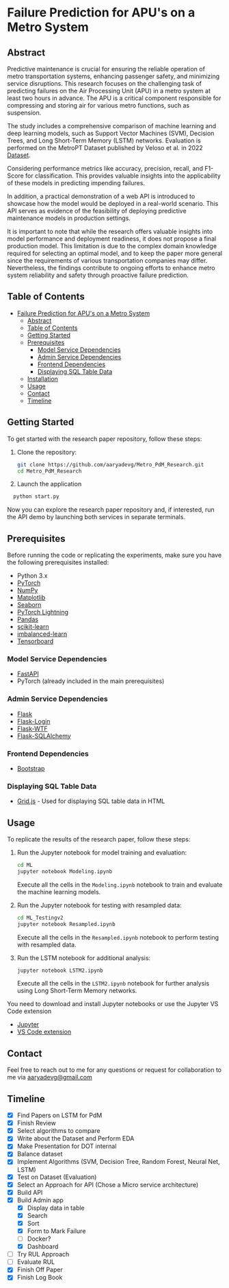 # Failure Prediction for APU's on a Metro System

## Abstract

Predictive maintenance is crucial for ensuring the reliable operation of metro transportation systems, enhancing passenger safety, and minimizing service disruptions. This research focuses on the challenging task of predicting failures on the Air Processing Unit (APU) in a metro system at least two hours in advance. The APU is a critical component responsible for compressing and storing air for various metro functions, such as suspension.

The study includes a comprehensive comparison of machine learning and deep learning models, such as Support Vector Machines (SVM), Decision Trees, and Long Short-Term Memory (LSTM) networks. Evaluation is performed on the MetroPT Dataset published by Veloso et al. in 2022 [Dataset](https://doi.org/10.1038/s41597-022-01877-3).

Considering performance metrics like accuracy, precision, recall, and F1-Score for classification. This provides valuable insights into the applicability of these models in predicting impending failures.

In addition, a practical demonstration of a web API is introduced to showcase how the model would be deployed in a real-world scenario. This API serves as evidence of the feasibility of deploying predictive maintenance models in production settings.

It is important to note that while the research offers valuable insights into model performance and deployment readiness, it does not propose a final production model. This limitation is due to the complex domain knowledge required for selecting an optimal model, and to keep the paper more general since the requirements of various transportation companies may differ. Nevertheless, the findings contribute to ongoing efforts to enhance metro system reliability and safety through proactive failure prediction.

## Table of Contents

- [Failure Prediction for APU&#39;s on a Metro System](#failure-prediction-for-apus-on-a-metro-system)
  - [Abstract](#abstract)
  - [Table of Contents](#table-of-contents)
  - [Getting Started](#getting-started)
  - [Prerequisites](#prerequisites)
    - [Model Service Dependencies](#model-service-dependencies)
    - [Admin Service Dependencies](#admin-service-dependencies)
    - [Frontend Dependencies](#frontend-dependencies)
    - [Displaying SQL Table Data](#displaying-sql-table-data)
  - [Installation](#installation)
  - [Usage](#usage)
  - [Contact](#contact)
  - [Timeline](#timeline)

## Getting Started

To get started with the research paper repository, follow these steps:

1. Clone the repository:

   ```bash
   git clone https://github.com/aaryadevg/Metro_PdM_Research.git
   cd Metro_PdM_Research
   ```
2. Launch the application

```bash
  python start.py
```

Now you can explore the research paper repository and, if interested, run the API demo by launching both services in separate terminals.

## Prerequisites

Before running the code or replicating the experiments, make sure you have the following prerequisites installed:

- Python 3.x
- [PyTorch](https://pytorch.org/)
- [NumPy](https://numpy.org/)
- [Matplotlib](https://matplotlib.org/)
- [Seaborn](https://seaborn.pydata.org/)
- [PyTorch Lightning](https://www.pytorchlightning.ai/)
- [Pandas](https://pandas.pydata.org/)
- [scikit-learn](https://scikit-learn.org/)
- [imbalanced-learn](https://imbalanced-learn.org/stable/)
- [Tensorboard](https://www.tensorflow.org/tensorboard)

### Model Service Dependencies

- [FastAPI](https://fastapi.tiangolo.com/)
- PyTorch (already included in the main prerequisites)

### Admin Service Dependencies

- [Flask](https://flask.palletsprojects.com/)
- [Flask-Login](https://flask-login.readthedocs.io/)
- [Flask-WTF](https://flask-wtf.readthedocs.io/)
- [Flask-SQLAlchemy](https://flask-sqlalchemy.palletsprojects.com/)

### Frontend Dependencies

- [Bootstrap](https://getbootstrap.com/)

### Displaying SQL Table Data

- [Grid.js](https://gridjs.io/) - Used for displaying SQL table data in HTML

## Usage

To replicate the results of the research paper, follow these steps:

1. Run the Jupyter notebook for model training and evaluation:

   ```bash
   cd ML
   jupyter notebook Modeling.ipynb
   ```

   Execute all the cells in the `Modeling.ipynb` notebook to train and evaluate the machine learning models.
2. Run the Jupyter notebook for testing with resampled data:

   ```bash
   cd ML_Testingv2
   jupyter notebook Resampled.ipynb
   ```

   Execute all the cells in the `Resampled.ipynb` notebook to perform testing with resampled data.
3. Run the LSTM notebook for additional analysis:

   ```bash
   jupyter notebook LSTM2.ipynb
   ```

   Execute all the cells in the `LSTM2.ipynb` notebook for further analysis using Long Short-Term Memory networks.

You need to download and install Jupyter notebooks or use the Jupyter VS Code extension

- [Jupyter](https://jupyter.org/install)
- [VS Code extension](https://code.visualstudio.com/docs/datascience/jupyter-notebooks)

## Contact

Feel free to reach out to me for any questions or request for collaboration to me via aaryadevg@gmail.com

## Timeline

- [X] Find Papers on LSTM for PdM
- [X] Finish Review
- [X] Select algorithms to compare
- [X] Write about the Dataset and Perform EDA
- [X] Make Presentation for DOT internal
- [X] Balance dataset
- [X] Implement Algorithms (SVM, Decision Tree, Random Forest, Neural Net, LSTM)
- [X] Test on Dataset (Evaluation)
- [X] Select an Approach for API (Chose a Micro service architecture)
- [X] Build API
- [X] Build Admin app
  - [X] Display data in table
  - [X] Search
  - [X] Sort
  - [X] Form to Mark Failure
  - [ ] Docker?
  - [X] Dashboard
- [ ] Try RUL Approach
- [ ] Evaluate RUL
- [X] Finish Off Paper
- [X] Finish Log Book
